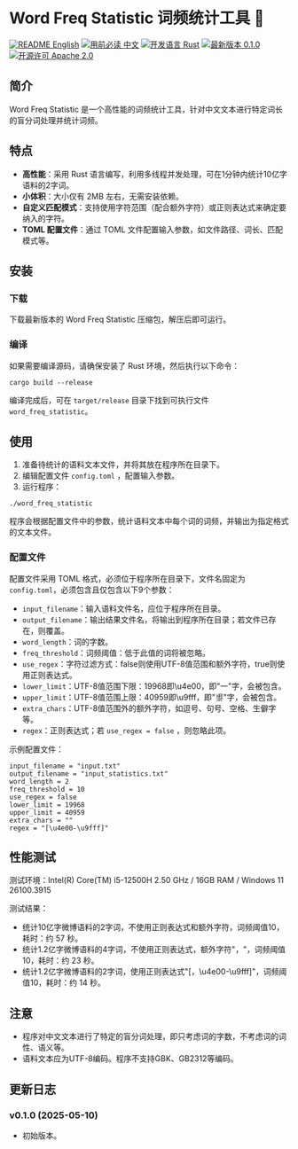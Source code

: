 # Word Freq Statistic 词频统计工具 📄

[![README English](https://img.shields.io/badge/README-English-blue)](https://github.com/GarthTB/word-freq-statistic/blob/master/_en.md)
[![用前必读 中文](https://img.shields.io/badge/用前必读-中文-red)](https://github.com/GarthTB/word-freq-statistic/blob/master/README.md)
[![开发语言 Rust](https://img.shields.io/badge/开发语言-Rust-brown)](https://www.rust-lang.org)
[![最新版本 0.1.0](https://img.shields.io/badge/最新版本-0.1.0-brightgreen)](https://github.com/GarthTB/word-freq-statistic/releases)
[![开源许可 Apache 2.0](https://img.shields.io/badge/开源许可-Apache%202.0-royalblue)](https://www.apache.org/licenses/LICENSE-2.0)

## 简介

Word Freq Statistic 是一个高性能的词频统计工具，针对中文文本进行特定词长的盲分词处理并统计词频。

## 特点

- **高性能**：采用 Rust 语言编写，利用多线程并发处理，可在1分钟内统计10亿字语料的2字词。
- **小体积**：大小仅有 2MB 左右，无需安装依赖。
- **自定义匹配模式**：支持使用字符范围（配合额外字符）或正则表达式来确定要纳入的字符。
- **TOML 配置文件**：通过 TOML 文件配置输入参数，如文件路径、词长、匹配模式等。

## 安装

### 下载

下载最新版本的 Word Freq Statistic 压缩包，解压后即可运行。

### 编译

如果需要编译源码，请确保安装了 Rust 环境，然后执行以下命令：

```
cargo build --release
```

编译完成后，可在 `target/release` 目录下找到可执行文件 `word_freq_statistic`。

## 使用

1. 准备待统计的语料文本文件，并将其放在程序所在目录下。
2. 编辑配置文件 `config.toml` ，配置输入参数。
3. 运行程序：

```
./word_freq_statistic
```

程序会根据配置文件中的参数，统计语料文本中每个词的词频，并输出为指定格式的文本文件。

### 配置文件

配置文件采用 TOML 格式，必须位于程序所在目录下，文件名固定为 `config.toml`，必须包含且仅包含以下9个参数：

- `input_filename`：输入语料文件名，应位于程序所在目录。
- `output_filename`：输出结果文件名，将输出到程序所在目录；若文件已存在，则覆盖。
- `word_length`：词的字数。
- `freq_threshold`：词频阈值：低于此值的词将被忽略。
- `use_regex`：字符过滤方式：false则使用UTF-8值范围和额外字符，true则使用正则表达式。
- `lower_limit`：UTF-8值范围下限：19968即\u4e00，即"一"字，会被包含。
- `upper_limit`：UTF-8值范围上限：40959即\u9fff，即"鿿"字，会被包含。
- `extra_chars`：UTF-8值范围外的额外字符，如逗号、句号、空格、生僻字等。
- `regex`：正则表达式；若 `use_regex = false` ，则忽略此项。

示例配置文件：

```
input_filename = "input.txt"
output_filename = "input_statistics.txt"
word_length = 2
freq_threshold = 10
use_regex = false
lower_limit = 19968
upper_limit = 40959
extra_chars = ""
regex = "[\u4e00-\u9fff]"
```

## 性能测试

测试环境：Intel(R) Core(TM) i5-12500H 2.50 GHz / 16GB RAM / Windows 11 26100.3915

测试结果：

- 统计10亿字微博语料的2字词，不使用正则表达式和额外字符，词频阈值10，耗时：约 57 秒。
- 统计1.2亿字微博语料的4字词，不使用正则表达式，额外字符"，"，词频阈值10，耗时：约 23 秒。
- 统计1.2亿字微博语料的2字词，使用正则表达式"[，\u4e00-\u9fff]"，词频阈值10，耗时：约 14 秒。

## 注意

- 程序对中文文本进行了特定的盲分词处理，即只考虑词的字数，不考虑词的词性、语义等。
- 语料文本应为UTF-8编码。程序不支持GBK、GB2312等编码。

## 更新日志

### v0.1.0 (2025-05-10)

- 初始版本。

